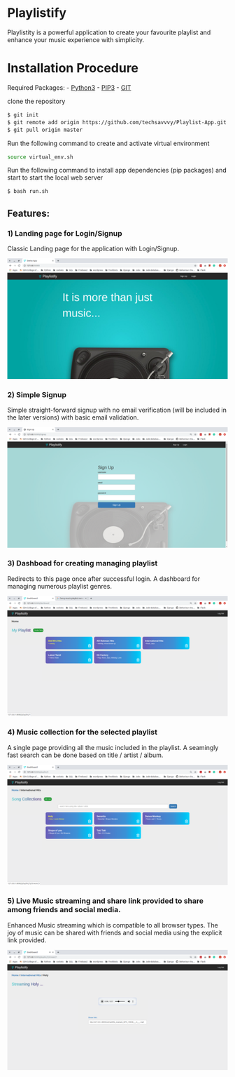 # Playlistify

Playlistity is a powerful application to create your favourite playlist and enhance your music experience with simplicity.

# Installation Procedure

Required Packages:
    - [Python3](https://docs.python-guide.org/starting/install3/linux/)
    - [PIP3](https://pypi.org/project/pip/)
    - [GIT](https://git-scm.com/book/en/v2/Getting-Started-Installing-Git)

clone the repository
```sh
$ git init
$ git remote add origin https://github.com/techsavvvy/Playlist-App.git
$ git pull origin master
```
Run the following command to create and activate virtual environment

```sh
source virtual_env.sh
```

Run the following command to install app dependencies (pip packages) and start to start the local web server

```sh
$ bash run.sh
```

## Features:

### 1) Landing page for Login/Signup
Classic Landing page for the application with Login/Signup.

![](https://github.com/techsavvvy/Playlist-App/blob/master/screenshots/index.png?raw=true)

### 2) Simple Signup
Simple straight-forward signup with no email verification (will be included in the later versions) with basic email validation.

![](https://github.com/techsavvvy/Playlist-App/blob/master/screenshots/signup.png?raw=true)

### 3) Dashboad for creating managing playlist
Redirects to this page once after successful login. A dashboard for managing numerous playlist genres. 

![](https://github.com/techsavvvy/Playlist-App/blob/master/screenshots/dashboard.png?raw=true)

### 4) Music collection for the selected playlist
A single page providing all the music included in the playlist. A seamingly fast search can be done based on title / artist / album.

![](https://github.com/techsavvvy/Playlist-App/blob/master/screenshots/playlist_view.png?raw=true)

### 5) Live Music streaming and share link provided to share among friends and social media.
Enhanced Music streaming which is compatible to all browser types. The joy of music can be shared with friends and social media using the explicit link provided.

![](https://github.com/techsavvvy/Playlist-App/blob/master/screenshots/collections.png?raw=true)
